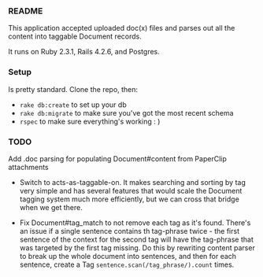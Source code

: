 ### README

This application accepted uploaded doc(x) files and parses out all the content into taggable Document records.

It runs on Ruby 2.3.1, Rails 4.2.6, and Postgres.

### Setup

Is pretty standard. Clone the repo, then:

* `rake db:create` to set up your db
* `rake db:migrate` to make sure you've got the most recent schema
* `rspec` to make sure everything's working : )

### TODO

Add .doc parsing for populating Document#content from PaperClip attachments

* Switch to acts-as-taggable-on. It makes searching and sorting by tag very simple and has several features that would scale the Document tagging system much more efficiently, but we can cross that bridge when we get there.

* Fix Document#tag_match to not remove each tag as it's found. There's an issue if a single sentence contains th tag-phrase twice - the first sentence of the context for the second tag will have the tag-phrase that was targeted by the first tag missing. Do this by rewriting content parser to break up the whole document into sentences, and then for each sentence, create a Tag `sentence.scan(/tag_phrase/).count` times.
